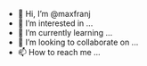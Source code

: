 - 👋 Hi, I’m @maxfranj
- 👀 I’m interested in ...
- 🌱 I’m currently learning ...
- 💞️ I’m looking to collaborate on ...
- 📫 How to reach me ...

<!---
maxfranj/maxfranj is a ✨ special ✨ repository because its `README.md` (this file) appears on your GitHub profile.
You can click the Preview link to take a look at your changes.
--->
